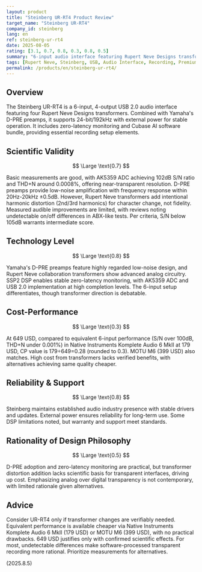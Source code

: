 ```yaml
---
layout: product
title: "Steinberg UR-RT4 Product Review"
target_name: "Steinberg UR-RT4"
company_id: steinberg
lang: en
ref: steinberg-ur-rt4
date: 2025-08-05
rating: [3.1, 0.7, 0.8, 0.3, 0.8, 0.5]
summary: "6-input audio interface featuring Rupert Neve Designs transformers, but the high price lacks commensurate scientifically measurable improvement effects"
tags: [Rupert Neve, Steinberg, USB, Audio Interface, Recording, Premium]
permalink: /products/en/steinberg-ur-rt4/
---
```

## Overview

The Steinberg UR-RT4 is a 6-input, 4-output USB 2.0 audio interface featuring four Rupert Neve Designs transformers. Combined with Yamaha's D-PRE preamps, it supports 24-bit/192kHz with external power for stable operation. It includes zero-latency monitoring and Cubase AI software bundle, providing essential recording setup elements.

## Scientific Validity

$$ \Large \text{0.7} $$

Basic measurements are good, with AK5359 ADC achieving 102dB S/N ratio and THD+N around 0.0008%, offering near-transparent resolution. D-PRE preamps provide low-noise amplification with frequency response within 20Hz-20kHz ±0.5dB. However, Rupert Neve transformers add intentional harmonic distortion (2nd/3rd harmonics) for character change, not fidelity. Measured audible improvements are limited, with reviews noting undetectable on/off differences in ABX-like tests. Per criteria, S/N below 105dB warrants intermediate score.

## Technology Level

$$ \Large \text{0.8} $$

Yamaha's D-PRE preamps feature highly regarded low-noise design, and Rupert Neve collaboration transformers show advanced analog circuitry. SSP2 DSP enables stable zero-latency monitoring, with AK5359 ADC and USB 2.0 implementation at high completion levels. The 6-input setup differentiates, though transformer direction is debatable.

## Cost-Performance

$$ \Large \text{0.3} $$

At 649 USD, compared to equivalent 6-input performance (S/N over 100dB, THD+N under 0.001%) in Native Instruments Komplete Audio 6 MkII at 179 USD, CP value is 179÷649=0.28 (rounded to 0.3). MOTU M6 (399 USD) also matches. High cost from transformers lacks verified benefits, with alternatives achieving same quality cheaper.

## Reliability & Support

$$ \Large \text{0.8} $$

Steinberg maintains established audio industry presence with stable drivers and updates. External power ensures reliability for long-term use. Some DSP limitations noted, but warranty and support meet standards.

## Rationality of Design Philosophy

$$ \Large \text{0.5} $$

D-PRE adoption and zero-latency monitoring are practical, but transformer distortion addition lacks scientific basis for transparent interfaces, driving up cost. Emphasizing analog over digital transparency is not contemporary, with limited rationale given alternatives.

## Advice

Consider UR-RT4 only if transformer changes are verifiably needed. Equivalent performance is available cheaper via Native Instruments Komplete Audio 6 MkII (179 USD) or MOTU M6 (399 USD), with no practical drawbacks. 649 USD justifies only with confirmed scientific effects. For most, undetectable differences make software-processed transparent recording more rational. Prioritize measurements for alternatives.

(2025.8.5)
